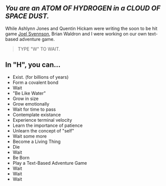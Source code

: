 ## _You are an ATOM OF HYDROGEN in a CLOUD OF SPACE DUST._



While Ashlynn Jones and Quentin Hickam were writing the soon to be hit game <a href="https://github.com/hunterirving/Joel-Svennson-II/tree/master/JoelSvennson%20I%20(Ashlynn%20J.%2C%20Quentin%20H.)">Joel Svennson</a>,  Brian Waldron and I were working on our own text-based adventure game.

>TYPE "W" TO WAIT.

## In "H", you can...
- Exist. (for billions of years)
- Form a covalent bond
- Wait
- "Be Like Water"
- Grow in size
- Grow emotionally
- Wait for time to pass
- Contemplate existance
- Experience terminal velocity
- Learn the importance of patience
- Unlearn the concept of "self"
- Wait some more
- Become a Living Thing
- Die
- Wait
- Be Born
- Play a Text-Based Adventure Game
- Wait
- Wait
- Wait
